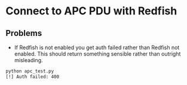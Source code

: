 # Connect to APC PDU with Redfish

## Problems

- If Redfish is not enabled you get auth failed rather than Redfish not enabled. This should return something sensible rather than outright misleading.

```bash
python apc_test.py
[!] Auth failed: 400
```

